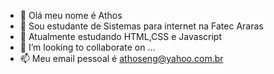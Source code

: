 - 👋 Olá meu nome é Athos
- 👀 Sou estudante de Sistemas para internet na Fatec Araras
- 🌱 Atualmente estudando HTML,CSS e Javascript
- 💞️ I’m looking to collaborate on ...
- 📫 Meu email pessoal é <athoseng@yahoo.com.br>


